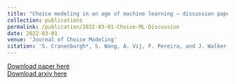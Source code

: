 ```yaml
---
title: "Choice modeling in an age of machine learning – discussion paper"
collection: publications
permalink: /publication/2022-03-01-Choice-ML-Discussion
date: 2022-03-01
venue: 'Journal of Choice Modeling'
citation: 'S. Cranenburgh*, S. Wang, A. Vij, F. Pereira, and J. Walker. (2022). &quot;Choice modeling in an age of machine learning – discussion paper.&quot; <i>Journal of Choice Modeling</i>. 100340.'
---
```


[Download paper here](https://www.sciencedirect.com/science/article/pii/S1755534521000725) \
[Download arxiv here](https://arxiv.org/abs/2101.11948)
